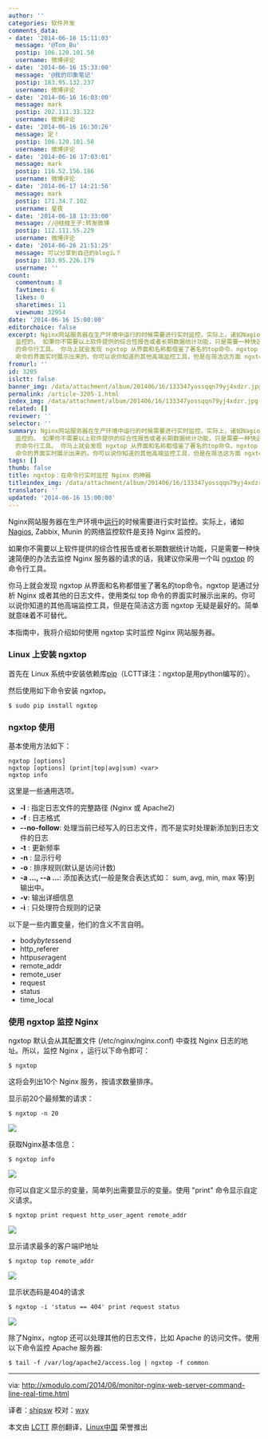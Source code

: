 ```yaml
---
author: ''
categories: 软件开发
comments_data:
- date: '2014-06-16 15:11:03'
  message: '@Tom_Bu'
  postip: 106.120.101.58
  username: 微博评论
- date: '2014-06-16 15:33:00'
  message: '@我的印象笔记'
  postip: 183.95.132.237
  username: 微博评论
- date: '2014-06-16 16:03:00'
  message: mark
  postip: 202.111.33.122
  username: 微博评论
- date: '2014-06-16 16:30:26'
  message: 定！
  postip: 106.120.101.58
  username: 微博评论
- date: '2014-06-16 17:03:01'
  message: mark
  postip: 116.52.156.186
  username: 微博评论
- date: '2014-06-17 14:21:56'
  message: mark
  postip: 171.34.7.102
  username: 星夜
- date: '2014-06-18 13:33:00'
  message: //@蛙蛙王子:转发微博
  postip: 112.111.55.229
  username: 微博评论
- date: '2014-06-26 21:51:25'
  message: 可以分享到自己的blog么？
  postip: 183.95.226.179
  username: ''
count:
  commentnum: 8
  favtimes: 6
  likes: 0
  sharetimes: 11
  viewnum: 32954
date: '2014-06-16 15:00:00'
editorchoice: false
excerpt: Nginx网站服务器在生产环境中运行的时候需要进行实时监控。实际上，诸如Nagios, Zabbix, Munin 的网络监控软件是支持 Nginx
  监控的。 如果你不需要以上软件提供的综合性报告或者长期数据统计功能，只是需要一种快速简便的办法去监控 Nginx 服务器的请求的话，我建议你采用一个叫 ngxtop
  的命令行工具。 你马上就会发现 ngxtop 从界面和名称都借鉴了著名的top命令。ngxtop 是通过分析 Nginx 或者其他的日志文件，使用类似 top
  命令的界面实时展示出来的。你可以说你知道的其他高端监控工具，但是在简洁这方面 ngxtop 无疑是最好的。简单就
fromurl: ''
id: 3205
islctt: false
banner_img: /data/attachment/album/201406/16/133347yossqqn79yj4xdzr.jpg
permalink: /article-3205-1.html
index_img: /data/attachment/album/201406/16/133347yossqqn79yj4xdzr.jpg
related: []
reviewer: ''
selector: ''
summary: Nginx网站服务器在生产环境中运行的时候需要进行实时监控。实际上，诸如Nagios, Zabbix, Munin 的网络监控软件是支持 Nginx
  监控的。 如果你不需要以上软件提供的综合性报告或者长期数据统计功能，只是需要一种快速简便的办法去监控 Nginx 服务器的请求的话，我建议你采用一个叫 ngxtop
  的命令行工具。 你马上就会发现 ngxtop 从界面和名称都借鉴了著名的top命令。ngxtop 是通过分析 Nginx 或者其他的日志文件，使用类似 top
  命令的界面实时展示出来的。你可以说你知道的其他高端监控工具，但是在简洁这方面 ngxtop 无疑是最好的。简单就
tags: []
thumb: false
title: ngxtop：在命令行实时监控 Nginx 的神器
titleindex_img: /data/attachment/album/201406/16/133347yossqqn79yj4xdzr.jpg
translator: ''
updated: '2014-06-16 15:00:00'
---
```


Nginx网站服务器在生产环境中[运行](http://xmodulo.com/2014/01/compile-install-nginx-web-server.html)的时候需要进行实时监控。实际上，诸如[Nagios](http://xmodulo.com/2013/12/monitor-common-services-nagios.html), Zabbix, Munin 的网络监控软件是支持 Nginx 监控的。


如果你不需要以上软件提供的综合性报告或者长期数据统计功能，只是需要一种快速简便的办法去监控 Nginx 服务器的请求的话，我建议你采用一个叫 [ngxtop](https://github.com/lebinh/ngxtop) 的命令行工具。


你马上就会发现 ngxtop 从界面和名称都借鉴了著名的top命令。ngxtop 是通过分析 Nginx 或者其他的日志文件，使用类似 top 命令的界面实时展示出来的。你可以说你知道的其他高端监控工具，但是在简洁这方面 ngxtop 无疑是最好的。简单就意味着不可替代。


本指南中，我将介绍如何使用 ngxtop 实时监控 Nginx 网站服务器。


### Linux 上安装 ngxtop


首先在 Linux 系统中安装依赖库[pip](http://ask.xmodulo.com/install-pip-linux.html)（LCTT译注：ngxtop是用python编写的）。


然后使用如下命令安装 ngxtop。



```
$ sudo pip install ngxtop

```

### ngxtop 使用


基本使用方法如下：



```
ngxtop [options]
ngxtop [options] (print|top|avg|sum) <var>
ngxtop info

```

这里是一些通用选项。


* **-l** : 指定日志文件的完整路径 (Nginx 或 Apache2)
* **-f** : 日志格式
* **--no-follow**: 处理当前已经写入的日志文件，而不是实时处理新添加到日志文件的日志
* **-t** : 更新频率
* **-n** : 显示行号
* **-o** : 排序规则(默认是访问计数)
* **-a ..., --a ...**: 添加表达式(一般是聚合表达式如： sum, avg, min, max 等)到输出中。
* **-v**: 输出详细信息
* **-i** : 只处理符合规则的记录


以下是一些内置变量，他们的含义不言自明。


* body*bytes*send
* http\_referer
* http*user*agent
* remote\_addr
* remote\_user
* request
* status
* time\_local


### 使用 ngxtop 监控 Nginx


ngxtop 默认会从其配置文件 (/etc/nginx/nginx.conf) 中查找 Nginx 日志的地址。所以，监控 Nginx ，运行以下命令即可：



```
$ ngxtop

```

这将会列出10个 Nginx 服务，按请求数量排序。


显示前20个最频繁的请求：



```
$ ngxtop -n 20

```

![](/data/attachment/album/201406/16/133347yossqqn79yj4xdzr.jpg)


获取Nginx基本信息：



```
$ ngxtop info

```

![](/data/attachment/album/201406/16/133349me6x7pa71tg7chy3.jpg)


你可以自定义显示的变量，简单列出需要显示的变量。使用 "print" 命令显示自定义请求。



```
$ ngxtop print request http_user_agent remote_addr

```

![](/data/attachment/album/201406/16/133352ht00nx7fnz07fvq0.jpg)


显示请求最多的客户端IP地址



```
$ ngxtop top remote_addr

```

![](/data/attachment/album/201406/16/133354fypepynimipnnyyv.jpg)


显示状态码是404的请求



```
$ ngxtop -i 'status == 404' print request status

```

![](/data/attachment/album/201406/16/133357orc6q1voa44v65vg.jpg)


除了Nginx，ngtop 还可以处理其他的日志文件，比如 Apache 的访问文件。使用以下命令监控 Apache 服务器:



```
$ tail -f /var/log/apache2/access.log | ngxtop -f common

```



---


via: <http://xmodulo.com/2014/06/monitor-nginx-web-server-command-line-real-time.html>


译者：[shipsw](https://github.com/shipsw) 校对：[wxy](https://github.com/wxy)


本文由 [LCTT](https://github.com/LCTT/TranslateProject) 原创翻译，[Linux中国](http://linux.cn/) 荣誉推出